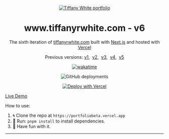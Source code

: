 <div align="center">
  <a href="https://github.com/twhite96/portfolio-v5">
    <img src="https://res.cloudinary.com/twhiteblog/image/upload/c_scale,q_100,w_300/v1633498150/twblog_zhjidz.png" alt="Tiffany White portfolio" />
  </a>
</div>
<h1 align="center">www.tiffanyrwhite.com - v6</h1>
<p align="center">
  The sixth iteration of <a href="https://www.tiffanyrwhite.com">tiffanyrwhite.com</a> built with <a href="https://www.gatsbyjs.org/">Next.js</a> and hosted with <a href="https://www.vercel.com/">Vercel</a>
</p>
<p align="center">
  Previous versions:
  <a href="https://github.com/twhite96/v1">v1</a>,&nbsp;
  <a href="https://github.com/twhite96/v2">v2</a>,&nbsp;
  <a href="https://github.com/twhite96/v3">v3</a>,&nbsp;
  <a href="https://github.com/twhite96/v4">v4</a>,&nbsp;
  <a href="https://github.com/twhite96/portfolio-v5">v5</a>
</p>

<p align="center">
  <a href="https://wakatime.com/badge/user/35a1c519-3817-40c1-9c97-00e108889072/project/53937c15-6087-4401-8992-325cf80eac5b"><img src="https://wakatime.com/badge/user/35a1c519-3817-40c1-9c97-00e108889072/project/53937c15-6087-4401-8992-325cf80eac5b.svg?style=for-the-badge" alt="wakatime"></a>
</p>
 
<p align="center">
 <img alt="GitHub deployments" src="https://img.shields.io/github/deployments/twhite96/tw-portfolio-beta/production?label=build&logo=vercel&style=for-the-badge">
</p>

<p align="center">
  <a href="https://vercel.com/new/clone?repository-url=https%3A%2F%2Fgithub.com%2Ftwhite96%2Ftw-portfolio-beta"><img src="https://vercel.com/button" alt="Deploy with Vercel"></a>
</p>


[Live Demo](https://www.tiffanyrwhite.com)




How to use:

1. 🌀 Clone the repo at `https://portfoliobeta.vercel.app` 
2. 🏃 Run: `pnpm install` to install dependencies.
3. 🎊 Have fun with it.

---
